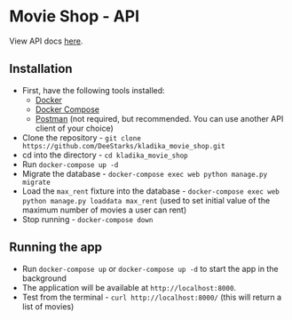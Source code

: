 # Movie Shop - API
View API docs [here](https://documenter.getpostman.com/view/14444131/Uz59Mz6k).

## Installation
- First, have the following tools installed:
    - [Docker](https://www.docker.com/get-started/)
    - [Docker Compose](https://docs.docker.com/compose/install/)
    - [Postman](https://www.getpostman.com/downloads/) (not required, but recommended. You can use another API client of your choice)
- Clone the repository - `git clone https://github.com/DeeStarks/kladika_movie_shop.git`
- cd into the directory - `cd kladika_movie_shop`
- Run `docker-compose up -d`
- Migrate the database - `docker-compose exec web python manage.py migrate`
- Load the `max_rent` fixture into the database - `docker-compose exec web python manage.py loaddata max_rent` (used to set initial value of the maximum number of movies a user can rent)
- Stop running - `docker-compose down`

## Running the app
- Run `docker-compose up` or `docker-compose up -d` to start the app in the background
- The application will be available at `http://localhost:8000`. 
- Test from the terminal - `curl http://localhost:8000/` (this will return a list of movies)
